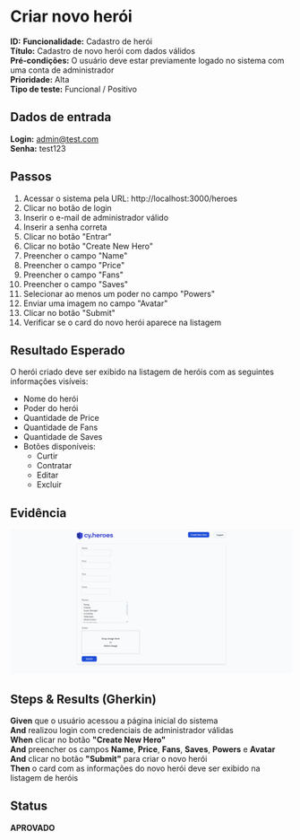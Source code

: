 # Criar novo herói

**ID:** 
**Funcionalidade:** Cadastro de herói  
**Título:** Cadastro de novo herói com dados válidos  
**Pré-condições:** O usuário deve estar previamente logado no sistema com uma conta de administrador  
**Prioridade:** Alta  
**Tipo de teste:** Funcional / Positivo  



## Dados de entrada

**Login:** admin@test.com  
**Senha:** test123  



## Passos

1. Acessar o sistema pela URL: http://localhost:3000/heroes  
2. Clicar no botão de login  
3. Inserir o e-mail de administrador válido  
4. Inserir a senha correta  
5. Clicar no botão "Entrar"  
6. Clicar no botão "Create New Hero"  
7. Preencher o campo "Name"  
8. Preencher o campo "Price"  
9. Preencher o campo "Fans"  
10. Preencher o campo "Saves"  
11. Selecionar ao menos um poder no campo "Powers"  
12. Enviar uma imagem no campo "Avatar"  
13. Clicar no botão "Submit"  
14. Verificar se o card do novo herói aparece na listagem



## Resultado Esperado

O herói criado deve ser exibido na listagem de heróis com as seguintes informações visíveis:

- Nome do herói  
- Poder do herói  
- Quantidade de Price  
- Quantidade de Fans  
- Quantidade de Saves  
- Botões disponíveis:
  - Curtir  
  - Contratar  
  - Editar  
  - Excluir  



## Evidência

![Criar novo herói](../evidencias/create-newHero.png)



## Steps & Results (Gherkin)

**Given** que o usuário acessou a página inicial do sistema  
**And** realizou login com credenciais de administrador válidas  
**When** clicar no botão **"Create New Hero"**  
**And** preencher os campos **Name**, **Price**, **Fans**, **Saves**, **Powers** e **Avatar**  
**And** clicar no botão **"Submit"** para criar o novo herói  
**Then** o card com as informações do novo herói deve ser exibido na listagem de heróis  



## Status

**APROVADO**
